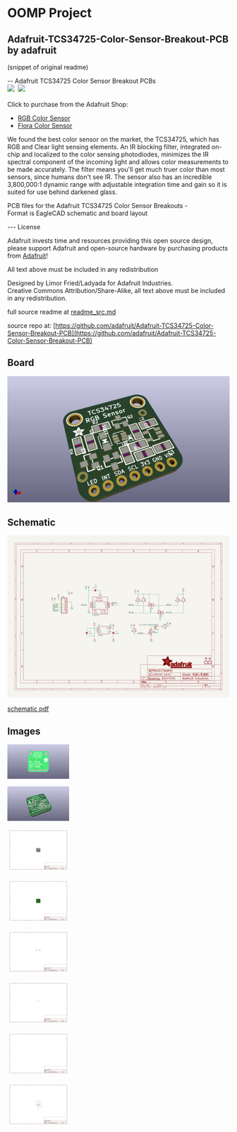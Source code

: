 # OOMP Project  
## Adafruit-TCS34725-Color-Sensor-Breakout-PCB  by adafruit  
  
(snippet of original readme)  
  
-- Adafruit TCS34725 Color Sensor Breakout PCBs  
<a href="http://www.adafruit.com/products/1334"><img src="assets/1334.jpg?raw=true" width="400px"></a>&nbsp; <a href="http://www.adafruit.com/products/1356"><img src="assets/1356.jpg?raw=true" width="400px"></a><br />  
Click to purchase from the Adafruit Shop:  
- [RGB Color Sensor](https://www.adafruit.com/product/1334)  
- [Flora Color Sensor](https://www.adafruit.com/product/1356)  
  
We found the best color sensor on the market, the TCS34725, which has RGB and Clear light sensing elements. An IR blocking filter, integrated on-chip and localized to the color sensing photodiodes, minimizes the IR spectral component of the incoming light and allows color measurements to be made accurately. The filter means you'll get much truer color than most sensors, since humans don't see IR. The sensor also has an incredible 3,800,000:1 dynamic range with adjustable integration time and gain so it is suited for use behind darkened glass.  
  
PCB files for the Adafruit TCS34725 Color Sensor Breakouts -   
Format is EagleCAD schematic and board layout  
  
--- License  
  
Adafruit invests time and resources providing this open source design, please support Adafruit and open-source hardware by purchasing products from [Adafruit](https://www.adafruit.com)!  
  
All text above must be included in any redistribution  
  
Designed by Limor Fried/Ladyada for Adafruit Industries.  
Creative Commons Attribution/Share-Alike, all text above must be included in any redistribution.   
  
  full source readme at [readme_src.md](readme_src.md)  
  
source repo at: [https://github.com/adafruit/Adafruit-TCS34725-Color-Sensor-Breakout-PCB](https://github.com/adafruit/Adafruit-TCS34725-Color-Sensor-Breakout-PCB)  
## Board  
  
[![working_3d.png](working_3d_600.png)](working_3d.png)  
## Schematic  
  
[![working_schematic.png](working_schematic_600.png)](working_schematic.png)  
  
[schematic pdf](working_schematic.pdf)  
## Images  
  
[![working_3D_bottom.png](working_3D_bottom_140.png)](working_3D_bottom.png)  
  
[![working_3D_top.png](working_3D_top_140.png)](working_3D_top.png)  
  
[![working_assembly_page_01.png](working_assembly_page_01_140.png)](working_assembly_page_01.png)  
  
[![working_assembly_page_02.png](working_assembly_page_02_140.png)](working_assembly_page_02.png)  
  
[![working_assembly_page_03.png](working_assembly_page_03_140.png)](working_assembly_page_03.png)  
  
[![working_assembly_page_04.png](working_assembly_page_04_140.png)](working_assembly_page_04.png)  
  
[![working_assembly_page_05.png](working_assembly_page_05_140.png)](working_assembly_page_05.png)  
  
[![working_assembly_page_06.png](working_assembly_page_06_140.png)](working_assembly_page_06.png)  
